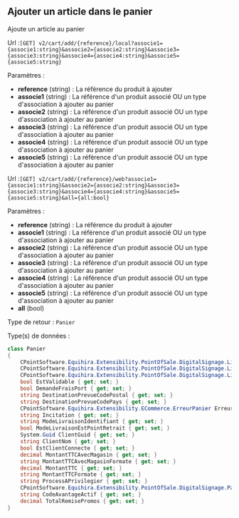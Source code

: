 ## <span id='ajouter'>Ajouter un article dans le panier</span>

Ajoute un article au panier

Url :`[GET] v2/cart/add/{reference}/local?associe1={associe1:string}&associe2={associe2:string}&associe3={associe3:string}&associe4={associe4:string}&associe5={associe5:string}`

Paramètres : 

- **reference** (string) : La référence du produit à ajouter
- **associe1** (string) : La référence d'un produit associé OU un type d'association à ajouter au panier
- **associe2** (string) : La référence d'un produit associé OU un type d'association à ajouter au panier
- **associe3** (string) : La référence d'un produit associé OU un type d'association à ajouter au panier
- **associe4** (string) : La référence d'un produit associé OU un type d'association à ajouter au panier
- **associe5** (string) : La référence d'un produit associé OU un type d'association à ajouter au panier

Url :`[GET] v2/cart/add/{reference}/web?associe1={associe1:string}&associe2={associe2:string}&associe3={associe3:string}&associe4={associe4:string}&associe5={associe5:string}&all={all:bool}`

Paramètres : 

- **reference** (string) : La référence du produit à ajouter
- **associe1** (string) : La référence d'un produit associé OU un type d'association à ajouter au panier
- **associe2** (string) : La référence d'un produit associé OU un type d'association à ajouter au panier
- **associe3** (string) : La référence d'un produit associé OU un type d'association à ajouter au panier
- **associe4** (string) : La référence d'un produit associé OU un type d'association à ajouter au panier
- **associe5** (string) : La référence d'un produit associé OU un type d'association à ajouter au panier
- **all** (bool)

Type de retour : `Panier`

Type(s) de données :

```csharp
class Panier
{
	CPointSoftware.Equihira.Extensibility.PointOfSale.DigitalSignage.LignePanier[] Lignes { get; set; }
	CPointSoftware.Equihira.Extensibility.PointOfSale.DigitalSignage.LignePanier FraisPort { get; set; }
	CPointSoftware.Equihira.Extensibility.PointOfSale.DigitalSignage.LignePanier[] Avantages { get; set; }
	bool EstValidable { get; set; }
	bool DemandeFraisPort { get; set; }
	string DestinationPrevueCodePostal { get; set; }
	string DestinationPrevueCodePays { get; set; }
	CPointSoftware.Equihira.Extensibility.ECommerce.ErreurPanier ErreurPanier { get; set; }
	string Incitation { get; set; }
	string ModeLivraisonIdentifiant { get; set; }
	bool ModeLivraisonEstPointRetrait { get; set; }
	System.Guid ClientGuid { get; set; }
	string ClientNom { get; set; }
	bool EstClientConnecte { get; set; }
	decimal MontantTTCAvecMagasin { get; set; }
	string MontantTTCAvecMagasinFormate { get; set; }
	decimal MontantTTC { get; set; }
	string MontantTTCFormate { get; set; }
	string ProcessAPrivilegier { get; set; }
	CPointSoftware.Equihira.Extensibility.PointOfSale.DigitalSignage.PanierGroupe[] Groupes { get; set; }
	string CodeAvantageActif { get; set; }
	decimal TotalRemisePromos { get; set; }
}

```
